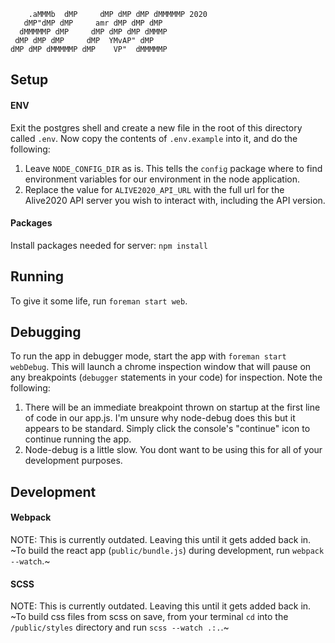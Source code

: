 ```
    .aMMMb  dMP     dMP dMP dMP dMMMMMP 2020
   dMP"dMP dMP     amr dMP dMP dMP
  dMMMMMP dMP     dMP dMP dMP dMMMP
 dMP dMP dMP     dMP  YMvAP" dMP
dMP dMP dMMMMMP dMP    VP"  dMMMMMP
```

## Setup

#### ENV
Exit the postgres shell and create a new file in the root of this directory called `.env`. Now copy the contents of `.env.example` into it, and do the following:

1. Leave `NODE_CONFIG_DIR` as is. This tells the `config` package where to find environment variables for our environment in the node application.
2. Replace the value for `ALIVE2020_API_URL` with the full url for the Alive2020 API server you wish to interact with, including the API version.

#### Packages
Install packages needed for server: `npm install`

## Running
To give it some life, run `foreman start web`.

## Debugging
To run the app in debugger mode, start the app with `foreman start webDebug`. This will launch a chrome inspection window that will pause on any breakpoints (`debugger` statements in your code) for inspection. Note the following:
1. There will be an immediate breakpoint thrown on startup at the first line of code in our app.js. I'm unsure why node-debug does this but it appears to be standard. Simply click the console's "continue" icon to continue running the app.
2. Node-debug is a little slow. You dont want to be using this for all of your development purposes.

## Development

#### Webpack
NOTE: This is currently outdated. Leaving this until it gets added back in.
~To build the react app (`public/bundle.js`) during development, run `webpack --watch`.~

#### SCSS
NOTE: This is currently outdated. Leaving this until it gets added back in.
~To build css files from scss on save, from your terminal `cd` into the `/public/styles` directory and run `scss --watch .:.`.~
